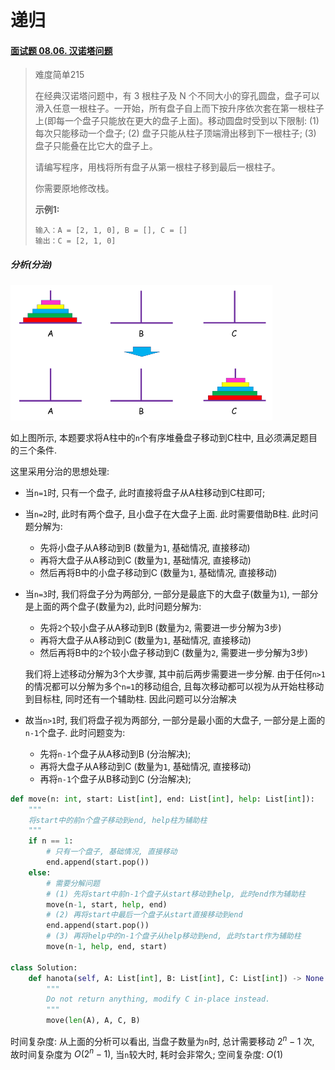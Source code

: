 # 递归

#### [面试题 08.06. 汉诺塔问题](https://leetcode-cn.com/problems/hanota-lcci/)

> 难度简单215
> 
> 在经典汉诺塔问题中，有 3 根柱子及 N 个不同大小的穿孔圆盘，盘子可以滑入任意一根柱子。一开始，所有盘子自上而下按升序依次套在第一根柱子上(即每一个盘子只能放在更大的盘子上面)。移动圆盘时受到以下限制:
> (1) 每次只能移动一个盘子;
>(2) 盘子只能从柱子顶端滑出移到下一根柱子;
> (3) 盘子只能叠在比它大的盘子上。
>
> 请编写程序，用栈将所有盘子从第一根柱子移到最后一根柱子。
>
> 你需要原地修改栈。
>
> **示例1:**
>  
>  ```
> 输入：A = [2, 1, 0], B = [], C = []
>输出：C = [2, 1, 0]
> ```
> 

##### 分析(分治)

<img src="https://raw.githubusercontent.com/LiangsLi/tuchuang/master/picgo/20230504092704.png" alt="image-20230504092657074" style="zoom:50%;" />

如上图所示, 本题要求将A柱中的`n`个有序堆叠盘子移动到C柱中, 且必须满足题目的三个条件.

这里采用分治的思想处理:

+ 当`n=1`时, 只有一个盘子, 此时直接将盘子从A柱移动到C柱即可;
+ 当`n=2`时, 此时有两个盘子, 且小盘子在大盘子上面. 此时需要借助B柱. 此时问题分解为:
  + 先将小盘子从A移动到B (数量为`1`, 基础情况, 直接移动)
  + 再将大盘子从A移动到C (数量为`1`, 基础情况, 直接移动)
  + 然后再将B中的小盘子移动到C (数量为`1`, 基础情况, 直接移动)

+ 当`n=3`时, 我们将盘子分为两部分, 一部分是最底下的大盘子(数量为`1`), 一部分是上面的两个盘子(数量为`2`), 此时问题分解为:

  + 先将`2`个较小盘子从A移动到B (数量为`2`, 需要进一步分解为3步)
  + 再将大盘子从A移动到C (数量为`1`, 基础情况, 直接移动)
  + 然后再将B中的`2`个较小盘子移动到C (数量为`2`, 需要进一步分解为3步)

  我们将上述移动分解为3个大步骤, 其中前后两步需要进一步分解. 由于任何`n>1`的情况都可以分解为多个`n=1`的移动组合, 且每次移动都可以视为从开始柱移动到目标柱, 同时还有一个辅助柱. 因此问题可以分治解决

+ 故当`n>1`时, 我们将盘子视为两部分, 一部分是最小面的大盘子, 一部分是上面的`n-1`个盘子. 此时问题变为:
  + 先将`n-1`个盘子从A移动到B  (分治解决);
  + 再将大盘子从A移动到C  (数量为`1`, 基础情况, 直接移动)
  + 再将`n-1`个盘子从B移动到C  (分治解决);

```python
def move(n: int, start: List[int], end: List[int], help: List[int]):
    """
    将start中的前n个盘子移动到end, help柱为辅助柱
    """
    if n == 1:
        # 只有一个盘子, 基础情况, 直接移动
        end.append(start.pop())
    else:
        # 需要分解问题
        # (1) 先将start中前n-1个盘子从start移动到help, 此时end作为辅助柱
        move(n-1, start, help, end)
        # (2) 再将start中最后一个盘子从start直接移动到end
        end.append(start.pop())
        # (3) 再将help中的n-1个盘子从help移动到end, 此时start作为辅助柱
        move(n-1, help, end, start)

class Solution:
    def hanota(self, A: List[int], B: List[int], C: List[int]) -> None:
        """
        Do not return anything, modify C in-place instead.
        """
        move(len(A), A, C, B)
```

时间复杂度: 从上面的分析可以看出, 当盘子数量为`n`时, 总计需要移动 $2^n-1$ 次, 故时间复杂度为 $O(2^n-1)$, 当`n`较大时, 耗时会非常久;  空间复杂度: $O(1)$

